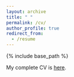 ```yaml
---
layout: archive
title: " "
permalink: /cv/
author_profile: true
redirect_from:
  - /resume
---
```


{% include base_path %}

My complete CV is [here](https://galvinlai.github.io/files/LatexCV/CV_Lai_for_postdoc/CV_Lai_for_postdoc.pdf).

<!---(https://galvinlai.github.io/files/LatexCV/CV_Lai_for_postdoc/CV_Lai_for_postdoc.pdf)
-->

<!---以下都被注释掉了，因为内容和pdf高度重合-->

<!--- 

Education
======
* Apr. 2021 -- present: Ph.D. student, University of Tsukuba, Ibaraki, Japan.
  * Graduate School of Systems and Information Engineering
* Apr. 2019 -- Mar. 2021: Master of Science in Policy and Planning Sciences, University of Tsukuba, Ibaraki, Japan.
  * Graduate School of Systems and Information Engineering
* Jul. 2017 -- Mar. 2019: Preparing for entering Graduate School in Japan. ARC Tokyo Japanese Language School, Tokyo, Japan.
  * Graduate School Preparation Class
* Sep. 2013 -- Jun. 2017: Bachelor of Management, Dongbei University of Finance and Economics, Dalian, China.
  * School of Business Administration

Grants and fellowship
======
  - Sep. 2021 -- present: Research fellowship from [Support for Pioneering Research Initiated by the Next Generation (SPRING)](https://www.jst.go.jp/jisedai/index.html)

Skills
======
  - JLPT N1 (134) Dec. 2016.
  - Programming Skill: Matlab, Python.
  - Latex

Teaching
======
 - 

--->









